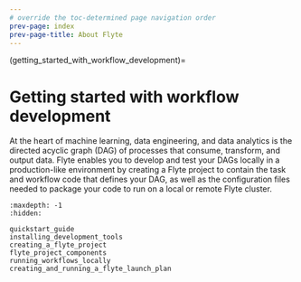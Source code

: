```yaml
---
# override the toc-determined page navigation order
prev-page: index
prev-page-title: About Flyte
---
```


(getting_started_with_workflow_development)=

# Getting started with workflow development

At the heart of machine learning, data engineering, and data analytics is the directed acyclic graph (DAG) of processes that consume, transform, and output data. Flyte enables you to develop and test your DAGs locally in a production-like environment by creating a Flyte project to contain the task and workflow code that defines your DAG, as well as the configuration files needed to package your code to run on a local or remote Flyte cluster.

```{toctree}
:maxdepth: -1
:hidden:

quickstart_guide
installing_development_tools
creating_a_flyte_project
flyte_project_components
running_workflows_locally
creating_and_running_a_flyte_launch_plan
```
